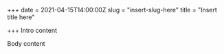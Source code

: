 +++
date = 2021-04-15T14:00:00Z
slug = "insert-slug-here"
title = "Insert title here"

+++
Intro content

<!--more-->

Body content